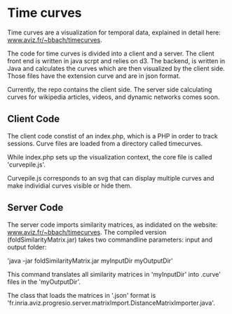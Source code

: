 # Time curves

Time curves are a visualization for temporal data, explained in detail here: www.aviz.fr/~bbach/timecurves. 

The code for time curves is divided into a client and a server. The client front end is written in java scrpt and relies on d3. The backend, is written in Java and calculates the curves which are then visualized by the client side. Those files have the extension curve and are in json format. 

Currently, the repo contains the client side. The server side calculating curves for wikipedia articles, videos, and dynamic networks comes soon. 


## Client Code

The client code constist of an index.php, which is a PHP in order to track sessions. Curve files are loaded from a directory called timecurves. 

While index.php sets up the visualization context, the core file is called 'curvepile.js'. 

Curvepile.js corresponds to an svg that can display multiple curves and make individial curves visible or hide them. 


## Server Code

The server code imports similarity matrices, as indidated on the website: www.aviz.fr/~bbach/timecurves. 
The compiled version (foldSimilarityMatrix.jar) takes two commandline parameters: input and output folder: 

'java -jar foldSimilarityMatrix.jar myInputDir myOutputDir'

This command translates all similarity matrices in 'myInputDir' into .curve' files in the 'myOutputDir'. 

The class that loads the matrices in '.json' format is 'fr.inria.aviz.progresio.server.matrixImport.DistanceMatrixImporter.java'. 


